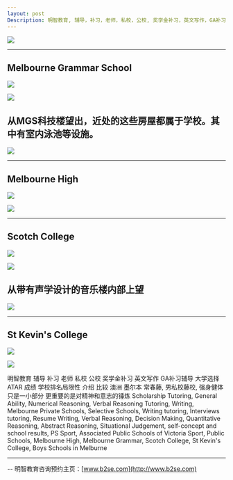 ```yaml
---
layout: post
Description: 明智教育, 辅导，补习，老师，私校，公校, 奖学金补习，英文写作，GA补习辅导，大学选择，工作规划，从业规划，天才儿童是浮云，澳洲学生挫折教育，儿童空间推理，空间理解能力， 自我观对学习成绩的影响，ATAR 成绩，学校排名局限性，介绍 比较, 澳洲 墨尔本，Scholarship Tutoring, General Ability, Numerical Reasoning, Verbal Reasoning Tutoring, Writing, Universities Selection, Career Education, Career Advisors, Guidance, Melbourne Private Schools, Selective Schools, Writing tutoring, Interviews tutoring, Resume Writing, Spatial skills, Failures help gifted children，Critical and creative thinking involves reasoning, using and analysing evidence, and applying knowledge to find creative solutions to complex problems；Verbal Reasoning, Decision Making, Quantitative Reasoning, Abstract Reasoning, Situational Judgement, self-concept and school results, school marks, gender differences in STEM subjects, cognitive load theory，墨尔本 常春藤, 男私校藤校, 男校群雄记, APS Sport,  Associated Public Schools of Victoria Sport,  Public Schools, Melbourne High, Melbourne Grammar, Scotch College, St Kevin's College, Boys Schools in Melburne, 强身健体只是一小部分 对精神和意志的锤炼
---
```


![](https://live.staticflickr.com/65535/47829552331_33391f8b44_o.jpg)


------------------------------------

## Melbourne Grammar School 

![](https://live.staticflickr.com/65535/47777528912_15ca8a326d_o.jpg)

![](https://live.staticflickr.com/65535/48352110272_1681bd4d7f_o.jpg[/img)


## 从MGS科技楼望出，近处的这些房屋都属于学校。其中有室内泳池等设施。

![](https://live.staticflickr.com/65535/40863121233_3edf7730e0_o.jpg)



----------------------------------


## Melbourne High
![](https://live.staticflickr.com/65535/47777543492_2a43a6b8d0_o.jpg)


![](https://live.staticflickr.com/65535/32885865047_2d7ab04f52_o.jpg)


------------------------------

## Scotch College

![](https://live.staticflickr.com/65535/47777552052_d01b7f19fd_o.jpg)

![](https://live.staticflickr.com/65535/33952406758_1639023501_o.jpg)



## 从带有声学设计的音乐楼内部上望
![](https://live.staticflickr.com/65535/47040160634_204f80cf8d_o.jpg)




---------------------

## St Kevin's College

![](https://live.staticflickr.com/65535/46913512295_50fee8586a_o.jpg)

![](https://live.staticflickr.com/65535/46913512375_cd507dbf33_o.jpg)


明智教育 辅导 补习 老师 私校 公校 奖学金补习 英文写作 GA补习辅导 大学选择 ATAR 成绩 学校排名局限性 介绍 比较 澳洲 墨尔本  常春藤, 男私校藤校, 强身健体只是一小部分 更重要的是对精神和意志的锤炼 Scholarship Tutoring, General Ability, Numerical Reasoning, Verbal Reasoning Tutoring, Writing, Melbourne Private Schools, Selective Schools, Writing tutoring, Interviews tutoring, Resume Writing, Verbal Reasoning, Decision Making, Quantitative Reasoning, Abstract Reasoning, Situational Judgement, self-concept and school results, PS Sport,  Associated Public Schools of Victoria Sport,  Public Schools, Melbourne High, Melbourne Grammar, Scotch College, St Kevin's College, Boys Schools in Melburne

--------
-- 明智教育咨询预约主页：[www.b2se.com](http://www.b2se.com)


